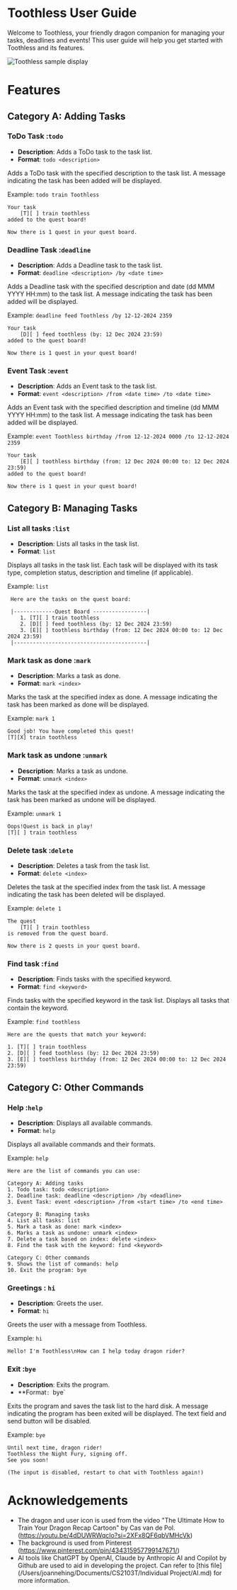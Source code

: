 # Toothless User Guide

Welcome to Toothless, your friendly dragon companion for managing your tasks, deadlines and events! This user guide will help you get started with Toothless and its features.

![Toothless sample display](./Ui.png)

# Features
## Category A: Adding Tasks

### ToDo Task :`todo`
- **Description**: Adds a ToDo task to the task list.
- **Format**: `todo <description>`

Adds a ToDo task with the specified description to the task list.
A message indicating the task has been added will be displayed.

Example: `todo train Toothless`

```
Your task
    [T][ ] train toothless
added to the quest board!

Now there is 1 quest in your quest board. 
```

### Deadline Task :`deadline`
- **Description**: Adds a Deadline task to the task list.
- **Format**: `deadline <description> /by <date time>`

Adds a Deadline task with the specified description and date (dd MMM YYYY HH:mm) to the task list.
A message indicating the task has been added will be displayed.

Example: `deadline feed Toothless /by 12-12-2024 2359`

```
Your task
    [D][ ] feed toothless (by: 12 Dec 2024 23:59)
added to the quest board!

Now there is 1 quest in your quest board!
```

### Event Task :`event`
- **Description**: Adds an Event task to the task list.
- **Format**: `event <description> /from <date time> /to <date time>`

Adds an Event task with the specified description and timeline (dd MMM YYYY HH:mm) to the task list.
A message indicating the task has been added will be displayed.

Example: `event Toothless birthday /from 12-12-2024 0000 /to 12-12-2024 2359`

```
Your task
    [E][ ] toothless birthday (from: 12 Dec 2024 00:00 to: 12 Dec 2024 23:59)
added to the quest board!

Now there is 1 quest in your quest board!
```

## Category B: Managing Tasks

### List all tasks :`list`
- **Description**: Lists all tasks in the task list.
- **Format**: `list`

Displays all tasks in the task list.
Each task will be displayed with its task type, completion status, description and timeline (if applicable).

Example: `list`

```
 Here are the tasks on the quest board:

 |-------------Quest Board -----------------|
    1. [T][ ] train toothless
    2. [D][ ] feed toothless (by: 12 Dec 2024 23:59)
    3. [E][ ] toothless birthday (from: 12 Dec 2024 00:00 to: 12 Dec 2024 23:59)
 |------------------------------------------|
```

### Mark task as done :`mark`
- **Description**: Marks a task as done.
- **Format**: `mark <index>`

Marks the task at the specified index as done.
A message indicating the task has been marked as done will be displayed.

Example: `mark 1`

```
Good job! You have completed this quest!
[T][X] train toothless
```

### Mark task as undone :`unmark`
- **Description**: Marks a task as undone.
- **Format**: `unmark <index>`

Marks the task at the specified index as undone.
A message indicating the task has been marked as undone will be displayed.

Example: `unmark 1`

```
Oops!Quest is back in play!
[T][ ] train toothless
```

### Delete task :`delete`
- **Description**: Deletes a task from the task list.
- **Format**: `delete <index>`

Deletes the task at the specified index from the task list.
A message indicating the task has been deleted will be displayed.

Example: `delete 1`

```
The quest
    [T][ ] train toothless
is removed from the quest board.

Now there is 2 quests in your quest board.
```

### Find task :`find`
- **Description**: Finds tasks with the specified keyword.
- **Format**: `find <keyword>`

Finds tasks with the specified keyword in the task list.
Displays all tasks that contain the keyword.

Example: `find toothless`

```
Here are the quests that match your keyword:

1. [T][ ] train toothless
2. [D][ ] feed toothless (by: 12 Dec 2024 23:59)
3. [E][ ] toothless birthday (from: 12 Dec 2024 00:00 to: 12 Dec 2024 23:59)
```

## Category C: Other Commands
### Help :`help`
- **Description**: Displays all available commands.
- **Format**: `help`

Displays all available commands and their formats.

Example: `help`

```
Here are the list of commands you can use:

Category A: Adding tasks
1. Todo task: todo <description>
2. Deadline task: deadline <description> /by <deadline>
3. Event Task: event <description> /from <start time> /to <end time>

Category B: Managing tasks
4. List all tasks: list
5. Mark a task as done: mark <index>
6. Marks a task as undone: unmark <index>
7. Delete a task based on index: delete <index>
8. Find the task with the keyword: find <keyword>

Category C: Other commands
9. Shows the list of commands: help
10. Exit the program: bye
```
### Greetings : `hi`
- **Description**: Greets the user.
- **Format**: `hi`

Greets the user with a message from Toothless.

Example: `hi`

```
Hello! I'm Toothless\nHow can I help today dragon rider?
```

### Exit :`bye`
- **Description**: Exits the program.
- **Format`: `bye`

Exits the program and saves the task list to the hard disk.
A message indicating the program has been exited will be displayed.
The text field and send button will be disabled.

Example: `bye`

```
Until next time, dragon rider!
Toothless the Night Fury, signing off.
See you soon!

(The input is disabled, restart to chat with Toothless again!)
```

# Acknowledgements
- The dragon and user icon is used from the video "The Ultimate How to Train Your Dragon Recap Cartoon" by Cas van de Pol. (https://youtu.be/4dDUWRWqcIo?si=2XFx8QF6qbVMHcVk) 
- The background is used from Pinterest (https://www.pinterest.com/pin/434315957799147671/)
- AI tools like ChatGPT by OpenAI, Claude by Anthropic AI and Copilot by Github are used to aid in developing the project. Can refer to [this file](/Users/joannehing/Documents/CS2103T/Individual Project/AI.md) for more information.
